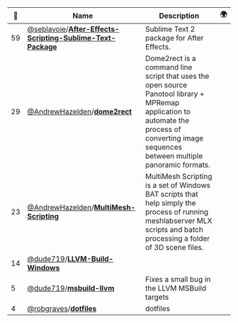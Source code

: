 |:star2: | Name | Description | 🌍|
|---|---|---|---|
|59|[@seblavoie](https://github.com/seblavoie)/[**After-Effects-Scripting-Sublime-Text-Package**](https://github.com/seblavoie/After-Effects-Scripting-Sublime-Text-Package)|Sublime Text 2 package for After Effects.||
|29|[@AndrewHazelden](https://github.com/AndrewHazelden)/[**dome2rect**](https://github.com/AndrewHazelden/dome2rect)|Dome2rect is a command line script that uses the open source Panotool library + MPRemap application to automate the process of converting image sequences between multiple panoramic formats.||
|23|[@AndrewHazelden](https://github.com/AndrewHazelden)/[**MultiMesh-Scripting**](https://github.com/AndrewHazelden/MultiMesh-Scripting)|MultiMesh Scripting is a set of Windows BAT scripts that help simply the process of running meshlabserver MLX scripts and batch processing a folder of 3D scene files.||
|14|[@dude719](https://github.com/dude719)/[**LLVM-Build-Windows**](https://github.com/dude719/LLVM-Build-Windows)|||
|5|[@dude719](https://github.com/dude719)/[**msbuild-llvm**](https://github.com/dude719/msbuild-llvm)|Fixes a small bug in the LLVM MSBuild targets||
|4|[@robgraves](https://github.com/robgraves)/[**dotfiles**](https://github.com/robgraves/dotfiles)|dotfiles||

